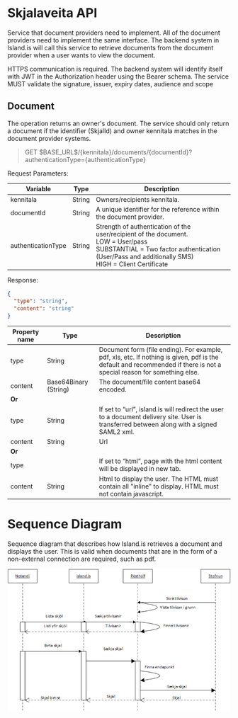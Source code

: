 # Skjalaveita API

Service that document providers need to implement. All of the document providers need to implement the same interface. The backend system in Island.is will call this service to retrieve documents from the document provider when a user wants to view the document.

HTTPS communication is required. The backend system will identify itself with JWT in the Authorization header using the Bearer schema. The service MUST validate the signature, issuer, expiry dates, audience and scope

## Document

The operation returns an owner's document. The service should only return a document if the identifier (SkjalId) and owner kennitala matches in the document provider systems.

> GET \$BASE_URL\$/{kennitala}/documents/{documentId}?authenticationType={authenticationType}

Request Parameters:

| Variable           | Type   | Description                                                                                                                                                                                            |
| ------------------ | ------ | ------------------------------------------------------------------------------------------------------------------------------------------------------------------------------------------------------ |
| kennitala          | String | Owners/recipients kennitala.                                                                                                                                                                           |
| documentId         | String | A unique identifier for the reference within the document provider.                                                                                                                                    |
| authenticationType | String | Strength of authentication of the user/recipient of the document. <br />LOW = User/pass <br />SUBSTANTIAL = Two factor authentication (User/Pass and additionally SMS) <br />HIGH = Client Certificate |

Response:

```json
{
  "type": "string",
  "content": "string"
}
```

| Property name | Type                  | Description                                                                                                                                                           |
| ------------- | --------------------- | --------------------------------------------------------------------------------------------------------------------------------------------------------------------- |
| type          | String                | Document form (file ending). For example, pdf, xls, etc. If nothing is given, pdf is the default and recommended if there is not a special reason for something else. |
| content       | Base64Binary (String) | The document/file content base64 encoded.                                                                                                                             |
| **Or**        |                       |
| type          | String                | If set to “url”, island.is will redirect the user to a document delivery site. User is transferred between along with a signed SAML2 xml.                             |
| content       | String                | Url                                                                                                                                                                   |
| **Or**        |                       |
| type          |                       | If set to “html”, page with the html content will be displayed in new tab.                                                                                            |
| content       | String                | Html to display the user. The HTML must contain all "inline" to display. HTML must not contain javascript.                                                            |

# Sequence Diagram

Sequence diagram that describes how Island.is retrieves a document and displays the user. This is valid when documents that are in the form of a non-external connection are required, such as pdf.

![](./assets/sequence-diagram.png)